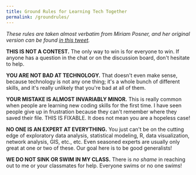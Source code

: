 ```yaml
---
title: Ground Rules for Learning Tech Together
permalink: /groundrules/
---
```


*These rules are taken almost verbatim from Miriam Posner, and her original version can be found [in this tweet](https://twitter.com/miriamkp/status/1349095892700205057).*

**THIS IS NOT A CONTEST.** The only way to win is for everyone to win. If anyone has a question in the chat or on the discussion board, don't hesitate to help.

**YOU ARE NOT BAD AT TECHNOLOGY.** That doesn't even make sense, because technology is not any one thing; it's a whole bunch of different skills, and it's really unlikely that you're bad at all of them.

**YOUR MISTAKE IS ALMOST INVARIABLY MINOR.** This is really common when people are learning new coding skills for the first time. I have seen people give up in frustration because they can't remember where they saved their file. THIS IS FIXABLE. It does not mean you are a hopeless case!

**NO ONE IS AN EXPERT AT EVERYTHING.** You just can't be on the cutting edge of exploratory data analysis, statistical modeling, R, data visualization, network analysis, GIS, etc., etc. Even seasoned experts are usually only great at one or two of these. Our goal here is to be good generalists!

**WE DO NOT SINK OR SWIM IN MY CLASS.** There is *no shame* in reaching out to me or your classmates for help. Everyone swims or no one swims! 
